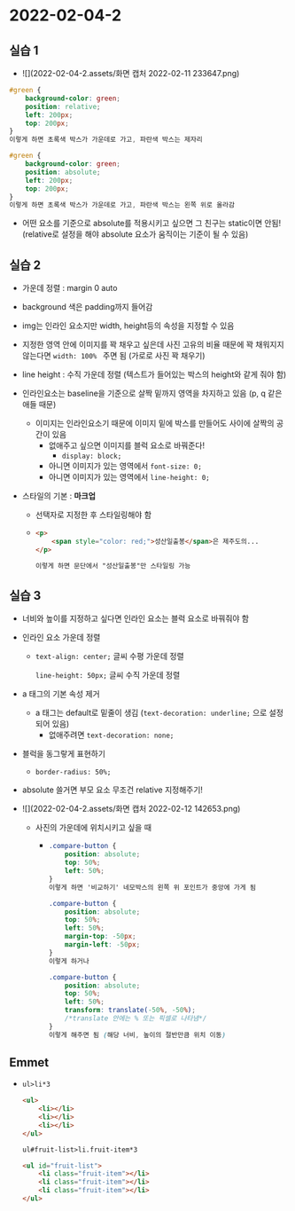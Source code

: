 # 2022-02-04-2



## 실습 1

- ![](2022-02-04-2.assets/화면 캡처 2022-02-11 233647.png)

```css
#green {
    background-color: green;
    position: relative;
    left: 200px;
    top: 200px;
}
이렇게 하면 초록색 박스가 가운데로 가고, 파란색 박스는 제자리

#green {
    background-color: green;
    position: absolute;
    left: 200px;
    top: 200px;
}
이렇게 하면 초록색 박스가 가운데로 가고, 파란색 박스는 왼쪽 위로 올라감
```

- 어떤 요소를 기준으로 absolute를 적용시키고 싶으면 그 친구는 static이면 안됨! (relative로 설정을 해야 absolute 요소가 움직이는 기준이 될 수 있음)



## 실습 2

- 가운데 정렬 : margin 0 auto

- background 색은 padding까지 들어감

- img는 인라인 요소지만 width, height등의 속성을 지정할 수 있음

- 지정한 영역 안에 이미지를 꽉 채우고 싶은데 사진 고유의 비율 때문에 꽉 채워지지 않는다면 `width: 100% ` 주면 됨 (가로로 사진 꽉 채우기)

- line height : 수직 가운데 정렬 (텍스트가 들어있는 박스의 height와 같게 줘야 함)

- 인라인요소는 baseline을 기준으로 살짝 밑까지 영역을 차지하고 있음 (p, q 같은 애들 때문)
  - 이미지는 인라인요소기 때문에 이미지 밑에 박스를 만들어도 사이에 살짝의 공간이 있음
    - 없애주고 싶으면 이미지를 블럭 요소로 바꿔준다!
      - `display: block;`
    - 아니면 이미지가 있는 영역에서 `font-size: 0;`
    - 아니면 이미지가 있는 영역에서 `line-height: 0;`

- 스타일의 기본 : **마크업**

  - 선택자로 지정한 후 스타일링해야 함

  - ```html
    <p>
        <span style="color: red;">성산일출봉</span>은 제주도의...
    </p>
    
    이렇게 하면 문단에서 "성산일출봉"만 스타일링 가능
    ```



## 실습 3

- 너비와 높이를 지정하고 싶다면 인라인 요소는 블럭 요소로 바꿔줘야 함

- 인라인 요소 가운데 정렬

  - `text-align: center;` 글씨 수평 가운데 정렬

    `line-height: 50px;` 글씨 수직 가운데 정렬

- a 태그의 기본 속성 제거

  - a 태그는 default로 밑줄이 생김 (`text-decoration: underline;` 으로 설정되어 있음)
    - 없애주려면 `text-decoration: none;`

- 블럭을 동그랗게 표현하기

  - `border-radius: 50%;`

- absolute 쓸거면 부모 요소 무조건 relative 지정해주기!

- ![](2022-02-04-2.assets/화면 캡처 2022-02-12 142653.png)

  - 사진의 가운데에 위치시키고 싶을 때

    - ```css
      .compare-button {
          position: absolute;
          top: 50%;
          left: 50%;
      }
      이렇게 하면 '비교하기' 네모박스의 왼쪽 위 포인트가 중앙에 가게 됨
      
      .compare-button {
          position: absolute;
          top: 50%;
          left: 50%;
          margin-top: -50px;
          margin-left: -50px;
      }
      이렇게 하거나
      
      .compare-button {
          position: absolute;
          top: 50%;
          left: 50%;
          transform: translate(-50%, -50%); 
          /*translate 안에는 % 또는 픽셀로 나타냄*/
      }
      이렇게 해주면 됨 (해당 너비, 높이의 절반만큼 위치 이동)
      ```



## Emmet

- ```html
  ul>li*3
  
  <ul>
      <li></li>
      <li></li>
      <li></li>
  </ul>
  
  ul#fruit-list>li.fruit-item*3
  
  <ul id="fruit-list">
      <li class="fruit-item"></li>
      <li class="fruit-item"></li>
      <li class="fruit-item"></li>
  </ul>
  ```

